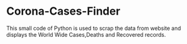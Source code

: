 # Corona-Cases-Finder
This small code of Python is used to scrap the data from website and displays the World Wide Cases,Deaths and Recovered records.
